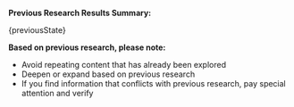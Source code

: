**Previous Research Results Summary:**

{previousState}

**Based on previous research, please note:**

- Avoid repeating content that has already been explored
- Deepen or expand based on previous research
- If you find information that conflicts with previous research, pay special attention and verify
